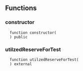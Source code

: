 


## Functions
### constructor
```solidity
  function constructor(
  ) public
```




### utilzedReserveForTest
```solidity
  function utilzedReserveForTest(
  ) external
```




